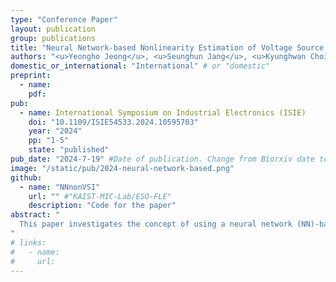 ```yaml
---
type: "Conference Paper"
layout: publication
group: publications
title: "Neural Network-based Nonlinearity Estimation of Voltage Source Inverter for Synchronous Machine Drives"
authors: "<u>Yeongho Jeong</u>, <u>Seunghun Jang</u>, <u>Kyunghwan Choi</u>&#42;"
domestic_or_international: "International" # or "domestic"
preprint:
  - name: 
    pdf: 
pub: 
  - name: International Symposium on Industrial Electronics (ISIE)
    doi: "10.1109/ISIE54533.2024.10595703"
    year: "2024"
    pp: "1-5"
    state: "published"
pub_date: "2024-7-19" #Date of publication. Change from Biorxiv date to Journal date once accepted
image: "/static/pub/2024-neural-network-based.png"
github: 
  - name: "NNnonVSI"
    url: "" #"KAIST-MIC-Lab/ESO-FLE"
    description: "Code for the paper"
abstract: "
  This paper investigates the concept of using a neural network (NN)-based approach for the nonlinearity estimation of voltage source inverter (VSI) in synchronous machine (SM) drives. The proposed scheme utilizes an NN with one hidden layer to model the VSI nonlinearity, accompanied by an adaptive law that ensures stability and bounded weights during the NN’s update process. Assuming known stator flux linkages, the study primarily evaluates the feasibility of applying NN for this estimation. Simulation results from a 35 kW SM drive indicate that the proposed estimator successfully tracks the actual value of the VSI nonlinearity, demonstrating its efficacy.
"
# links:
#   - name: 
#     url: 
---
```



